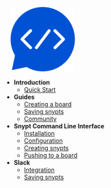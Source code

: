 <img src="./assets/images/snypt_logo_bubble.svg" width="150" height="150" style="margin-left:16px">

* __Introduction__
    * [Quick Start](/)
* __Guides__    
    * [Creating a board](/docs/guides/creating_boards.md)   
    * [Saving snypts](/docs/guides/saving_snypts.md)   
    * [Community](/docs/guides/community.md)   
* __Snypt Command Line Interface__
    * [Installation](/docs/cli/installation?id=installation)   
    * [Configuration](/docs/cli/installation?id=configure-snypt-cli)   
    * [Creating snypts](/docs/cli/creating_snypts.md) 
    * [Pushing to a board](/docs/cli/pushing_snypts.md) 
* __Slack__
    * [Integration](/docs/slack/integration?id=slack-integration)
    * [Saving snypts](/docs/slack/integration?id=saving-snypts)    
